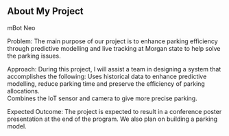 ## About My Project

mBot Neo

Problem: The main purpose of our project is to enhance  parking efficiency through predictive modelling  and live tracking  at Morgan state to help solve the parking issues.

Approach: During this project, I will assist a team in designing a system that accomplishes the following:
     Uses historical data  to enhance predictive modelling, reduce parking time  and  preserve the efficiency of  parking allocations.  
     Combines the IoT sensor and camera to give more precise parking. 
 

Expected Outcome: The project is expected to result in a conference poster presentation at the end of the program. We also plan on building a parking model.



